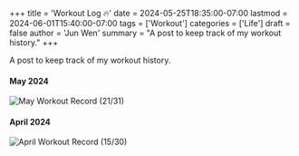 +++
title = 'Workout Log 🔥'
date = 2024-05-25T18:35:00-07:00
lastmod = 2024-06-01T15:40:00-07:00
tags = ['Workout']
categories = ['Life']
draft = false
author = 'Jun Wen'
summary = "A post to keep track of my workout history."
+++

A post to keep track of my workout history.

#### May 2024

![](/images/workout/May-Workout.jpg "May Workout Record (21/31)")

#### April 2024

![](/images/workout/April-Workout.jpg "April Workout Record (15/30)")